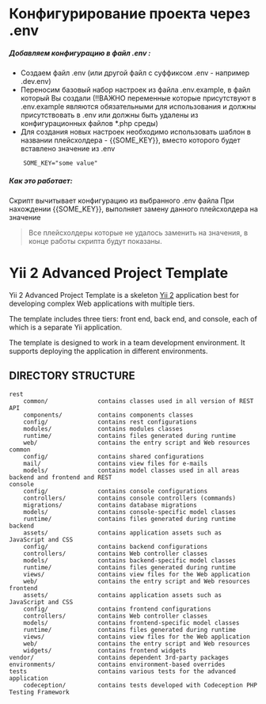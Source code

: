 Конфигурирование проекта через .env
================= 
##### Добавляем конфигурацию в файл .env :
* Создаем файл .env (или другой файл с суффиксом .env - например .dev.env)
* Переносим базовый набор настроек из файла .env.example, в файл который Вы создали (!!ВАЖНО переменные которые присутствуют в .env.example являются обязательными для использования и должны присутствовать в .env или должны быть удалены из конфигурационных файлов *.php среды)
* Для создания новых настроек необходимо использовать шаблон в названии плейсхолдера - {{SOME_KEY}}, вместо которого будет вставлено значение из .env
```
    SOME_KEY="some value"
```
##### Как это работает:
 Скрипт вычитывает конфигурацию из выбранного .env файла
 При нахождении {{SOME_KEY}}, выполняет замену данного плейсхолдера на значение
 
>Все плейсхолдеры которые не удалось заменить на значения, в конце работы скрипта будут показаны.


Yii 2 Advanced Project Template
===============================

Yii 2 Advanced Project Template is a skeleton [Yii 2](http://www.yiiframework.com/) application best for
developing complex Web applications with multiple tiers.

The template includes three tiers: front end, back end, and console, each of which
is a separate Yii application.

The template is designed to work in a team development environment. It supports
deploying the application in different environments.

DIRECTORY STRUCTURE
-------------------

```
rest
    common/              contains classes used in all version of REST API
    components/          contains components classes
    config/              contains rest configurations
    modules/             contains modules classes
    runtime/             contains files generated during runtime
    web/                 contains the entry script and Web resources
common
    config/              contains shared configurations
    mail/                contains view files for e-mails
    models/              contains model classes used in all areas backend and frontend and REST
console
    config/              contains console configurations
    controllers/         contains console controllers (commands)
    migrations/          contains database migrations
    models/              contains console-specific model classes
    runtime/             contains files generated during runtime
backend
    assets/              contains application assets such as JavaScript and CSS
    config/              contains backend configurations
    controllers/         contains Web controller classes
    models/              contains backend-specific model classes
    runtime/             contains files generated during runtime
    views/               contains view files for the Web application
    web/                 contains the entry script and Web resources
frontend
    assets/              contains application assets such as JavaScript and CSS
    config/              contains frontend configurations
    controllers/         contains Web controller classes
    models/              contains frontend-specific model classes
    runtime/             contains files generated during runtime
    views/               contains view files for the Web application
    web/                 contains the entry script and Web resources
    widgets/             contains frontend widgets
vendor/                  contains dependent 3rd-party packages
environments/            contains environment-based overrides
tests                    contains various tests for the advanced application
    codeception/         contains tests developed with Codeception PHP Testing Framework
```
